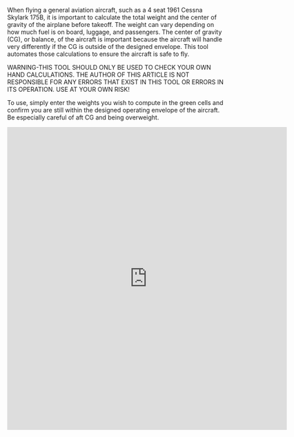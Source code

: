 <!--
.. title: Weight and Balance Calculations for a Cessna 175
.. slug: weight-balance-cessna-175
.. date: 2015-12-29 00:00:00 UTC-08:00
.. tags: aviation
.. category: aviation
.. link: 
.. description: A tool to easily check the weight and balance of your Cessna 175
.. type: text
-->

When flying a general aviation aircraft, such as a 4 seat 1961 Cessna Skylark 175B, it is important to calculate the total weight and the center of gravity of the airplane before takeoff. The weight can vary depending on how much fuel is on board, luggage, and passengers. The center of gravity (CG), or balance, of the aircraft is important because the aircraft will handle very differently if the CG is outside of the designed envelope. This tool automates those calculations to ensure the aircraft is safe to fly.

WARNING-THIS TOOL SHOULD ONLY BE USED TO CHECK YOUR OWN HAND CALCULATIONS. THE AUTHOR OF THIS ARTICLE IS NOT RESPONSIBLE FOR ANY ERRORS THAT EXIST IN THIS TOOL OR ERRORS IN ITS OPERATION. USE AT YOUR OWN RISK!

To use, simply enter the weights you wish to compute in the green cells and confirm you are still within the designed operating envelope of the aircraft. Be especially careful of aft CG and being overweight.
<iframe width="648" height="702" frameborder="0" scrolling="no" src="https://onedrive.live.com/embed?cid=2DAE54F5236205EE&resid=2DAE54F5236205EE%2122835&authkey=AEedrfETUwweyAM&em=2&wdAllowInteractivity=False&AllowTyping=True&Item='C-175B_W%26B'!A1%3AE30&wdHideGridlines=True&wdDownloadButton=True"></iframe>
